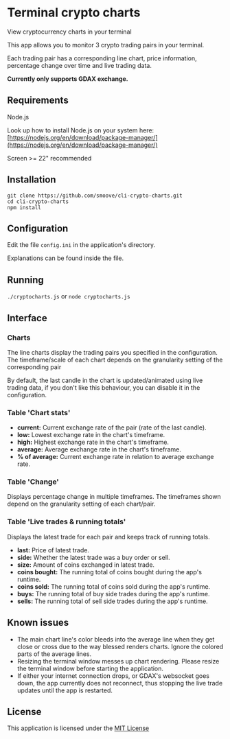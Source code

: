 # Terminal crypto charts
View cryptocurrency charts in your terminal

This app allows you to monitor 3 crypto trading pairs in your terminal.

Each trading pair has a corresponding line chart, price information, percentage change over time and live trading data.

**Currently only supports GDAX exchange.**

## Requirements
Node.js

Look up how to install Node.js on your system here:
[https://nodejs.org/en/download/package-manager/](https://nodejs.org/en/download/package-manager/)

Screen >= 22" recommended

## Installation
```
git clone https://github.com/smoove/cli-crypto-charts.git
cd cli-crypto-charts
npm install
```

## Configuration
Edit the file `config.ini` in the application's directory.

Explanations can be found inside the file.

## Running
`./cryptocharts.js` or `node cryptocharts.js`

## Interface
### Charts
The line charts display the trading pairs you specified in the configuration.
The timeframe/scale of each chart depends on the granularity setting of the corresponding pair

By default, the last candle in the chart is updated/animated using live trading data, if you don't like this behaviour, you can disable it in the configuration.

### Table 'Chart stats'
- **current:** Current exchange rate of the pair (rate of the last candle).
- **low:** Lowest exchange rate in the chart's timeframe.
- **high:** Highest exchange rate in the chart's timeframe.
- **average:** Average exchange rate in the chart's timeframe.
- **% of average:** Current exchange rate in relation to average exchange rate.

### Table 'Change'
Displays percentage change in multiple timeframes. The timeframes shown depend on the granularity setting of each chart/pair.

### Table 'Live trades & running totals'
Displays the latest trade for each pair and keeps track of running totals.

- **last:** Price of latest trade.
- **side:** Whether the latest trade was a buy order or sell.
- **size:** Amount of coins exchanged in latest trade.
- **coins bought:** The running total of coins bought during the app's runtime.
- **coins sold:** The running total of coins sold during the app's runtime.
- **buys:** The running total of buy side trades during the app's runtime.
- **sells:** The running total of sell side trades during the app's runtime.

## Known issues
- The main chart line's color bleeds into the average line when they get close or cross due to the way blessed renders charts. Ignore the colored parts of the average lines.
- Resizing the terminal window messes up chart rendering. Please resize the terminal window before starting the application.
- If either your internet connection drops, or GDAX's websocket goes down, the app currently does not reconnect, thus stopping the live trade updates until the app is restarted.

## License
This application is licensed under the [MIT License](http://opensource.org/licenses/MIT)